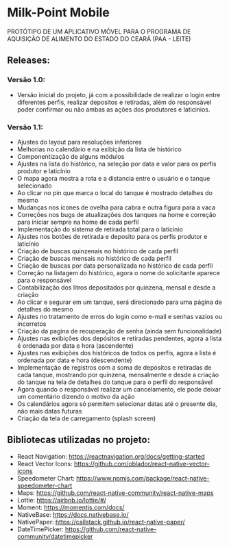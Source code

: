 # Milk-Point Mobile
PROTÓTIPO DE UM APLICATIVO MÓVEL PARA O PROGRAMA DE AQUISIÇÃO DE ALIMENTO DO ESTADO DO CEARÁ (PAA - LEITE)

## Releases:
### Versão 1.0:
- Versão inicial do projeto, já com a possibilidade de realizar o login entre diferentes perfis, realizar depositos e retiradas, além do responsável poder confirmar ou não ambas as ações dos produtores e laticinios.

### Versão 1.1:
- Ajustes do layout para resoluções inferiores
- Melhorias no calendário e na exibição da lista de histórico
- Componentização de alguns módulos
- Ajustes na lista do histórico, na seleção por data e valor para os perfis produtor e laticínio
- O mapa agora mostra a rota e a distancia entre o usuário e o tanque selecionado
- Ao clicar no pin que marca o local do tanque é mostrado detalhes do mesmo
- Mudanças nos ícones de ovelha para cabra e outra figura para a vaca
- Correções nos bugs de atualizações dos tanques na home e correção para iniciar sempre na home de cada perfil
- Implementação do sistema de retirada total para o laticínio
- Ajustes nos botões de retirada e deposito para os perfis produtor e laticínio
- Criação de buscas quinzenais no histórico de cada perfil
- Criação de buscas mensais no histórico de cada perfil
- Criação de buscas por data personalizada no histórico de cada perfil
- Correção na listagem do histórico, agora o nome do solicitante aparece para o responsável
- Contabilização dos litros depositados por quinzena, mensal e desde a criação 
- Ao clicar e segurar em um tanque, será direcionado para uma página de detalhes do mesmo
- Ajustes no tratamento de erros do login como e-mail e senhas vazios ou incorretos
- Criação da pagina de recuperação de senha (ainda sem funcionalidade)
- Ajustes nas exibições dos depósitos e retiradas pendentes, agora a lista é ordenada por data e hora (ascendente)
- Ajustes nas exibições dos históricos de todos os perfis, agora a lista é ordenada por data e hora (descendente)
- Implementação de registros com a soma de depósitos e retiradas de cada tanque, mostrando por quinzena, mensalmente e desde a criação do tanque na tela de detalhes do tanque para o perfil do responsável
- Agora quando o responsável realizar um cancelamento, ele pode deixar um comentário dizendo o motivo da ação
- Os calendários agora só permitem selecionar datas até o presente dia, não mais datas futuras
- Criação da tela de carregamento (splash screen)

## Bibliotecas utilizadas no projeto:
- React Navigation: https://reactnavigation.org/docs/getting-started
- React Vector Icons: https://github.com/oblador/react-native-vector-icons
- Speedometer Chart: https://www.npmjs.com/package/react-native-speedometer-chart
- Maps: https://github.com/react-native-community/react-native-maps
- Lottie: https://airbnb.io/lottie/#/
- Moment: https://momentjs.com/docs/
- NativeBase: https://docs.nativebase.io/
- NativePaper: https://callstack.github.io/react-native-paper/
- DateTimePicker: https://github.com/react-native-community/datetimepicker
  




